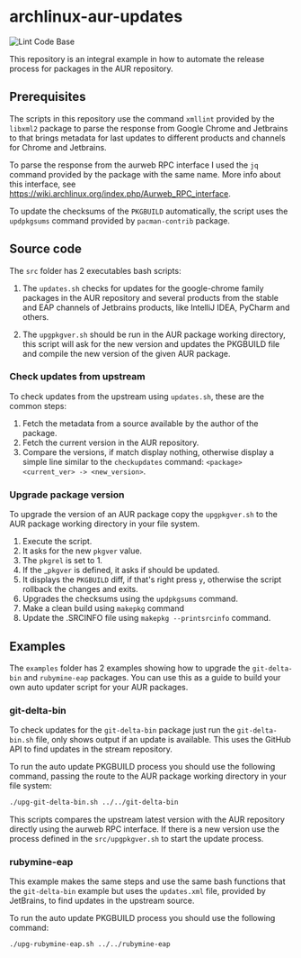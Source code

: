 # archlinux-aur-updates

![Lint Code Base](https://github.com/navarroaxel/archlinux-aur-contrib/workflows/Lint%20Code%20Base/badge.svg)

This repository is an integral example in how to automate the release process
for packages in the AUR repository.

## Prerequisites

The scripts in this repository use the command `xmllint` provided by the
`libxml2` package to parse the response from Google Chrome and Jetbrains to
that brings metadata for last updates to different products and channels for
Chrome and Jetbrains.

To parse the response from the aurweb RPC interface I used the `jq` command
provided by the package with the same name. More info about this interface,
see <https://wiki.archlinux.org/index.php/Aurweb_RPC_interface>.

To update the checksums of the `PKGBUILD` automatically, the script uses
the `updpkgsums` command provided by `pacman-contrib` package.

## Source code

The `src` folder has 2 executables bash scripts:

1. The `updates.sh` checks for updates for the google-chrome family packages
in the AUR repository and several products from the stable and EAP channels
of Jetbrains products, like IntelliJ IDEA, PyCharm and others.

2. The `upgpkgver.sh` should be run in the AUR package working directory,
this script will ask for the new version and updates the PKGBUILD file
and compile the new version of the given AUR package.

### Check updates from upstream

To check updates from the upstream using `updates.sh`, these are the common
steps:

1. Fetch the metadata from a source available by the author of the package.
2. Fetch the current version in the AUR repository.
3. Compare the versions, if match display nothing, otherwise display a
simple line similar to the `checkupdates` command:
`<package> <current_ver> -> <new_version>`.

### Upgrade package version

To upgrade the version of an AUR package copy the `upgpkgver.sh` to the
AUR package working directory in your file system.

1. Execute the script.
2. It asks for the new `pkgver` value.
3. The `pkgrel` is set to 1.
3. If the _`pkgver` is defined, it asks if should be updated.
4. It displays the `PKGBUILD` diff, if that's right press `y`, otherwise
the script rollback the changes and exits.
5. Upgrades the checksums using the `updpkgsums` command.
6. Make a clean build using `makepkg` command
7. Update the .SRCINFO file using `makepkg --printsrcinfo` command.

## Examples

The `examples` folder has 2 examples showing how to upgrade the `git-delta-bin`
and `rubymine-eap` packages. You can use this as a guide to build your own
auto updater script for your AUR packages.

### git-delta-bin

To check updates for the `git-delta-bin` package just run the
`git-delta-bin.sh` file, only shows output if an update is available.
This uses the GitHub API to find updates in the stream repository.

To run the auto update PKGBUILD process you should use the following
command, passing the route to the AUR package working directory in your
file system:

```bash
./upg-git-delta-bin.sh ../../git-delta-bin
```

This scripts compares the upstream latest version with the AUR repository
directly using the aurweb RPC interface. If there is a new version use the
process defined in the `src/upgpkgver.sh` to start the update process.

### rubymine-eap

This example makes the same steps and use the same bash functions that the
`git-delta-bin` example but uses the `updates.xml` file, provided by
JetBrains, to find updates in the upstream source.

To run the auto update PKGBUILD process you should use the following
command:

```bash
./upg-rubymine-eap.sh ../../rubymine-eap
```
